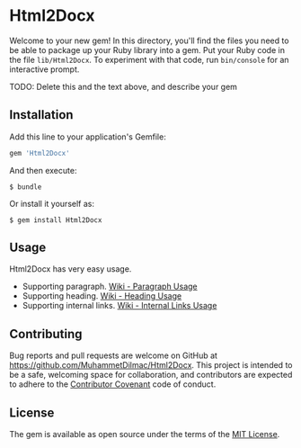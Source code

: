 # Html2Docx

Welcome to your new gem! In this directory, you'll find the files you need to be able to package up your Ruby library into a gem. Put your Ruby code in the file `lib/Html2Docx`. To experiment with that code, run `bin/console` for an interactive prompt.

TODO: Delete this and the text above, and describe your gem

## Installation

Add this line to your application's Gemfile:

```ruby
gem 'Html2Docx'
```

And then execute:

    $ bundle

Or install it yourself as:

    $ gem install Html2Docx

## Usage

Html2Docx has very easy usage.

* Supporting paragraph. [Wiki - Paragraph Usage](https://github.com/MuhammetDilmac/Html2Docx/wiki/Paragraph-Usage)
* Supporting heading. [Wiki - Heading Usage](https://github.com/MuhammetDilmac/Html2Docx/wiki/Heading-Usage)
* Supporting internal links. [Wiki - Internal Links Usage](https://github.com/MuhammetDilmac/Html2Docx/wiki/Internal-Links-Usage)

## Contributing

Bug reports and pull requests are welcome on GitHub at https://github.com/MuhammetDilmac/Html2Docx. This project is intended to be a safe, welcoming space for collaboration, and contributors are expected to adhere to the [Contributor Covenant](http://contributor-covenant.org) code of conduct.

## License

The gem is available as open source under the terms of the [MIT License](http://opensource.org/licenses/MIT).
